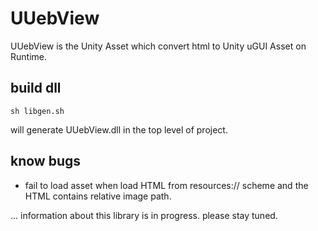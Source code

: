 # UUebView

UUebView is the Unity Asset which convert html to Unity uGUI Asset on Runtime.


## build dll

	sh libgen.sh 

will generate UUebView.dll in the top level of project.



## know bugs

* fail to load asset when load HTML from resources:// scheme and the HTML contains relative image path.


... information about this library is in progress. please stay tuned.